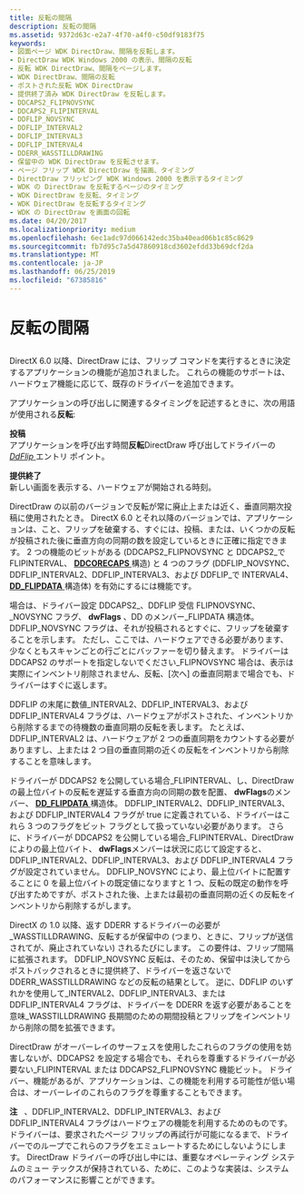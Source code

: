 ```yaml
---
title: 反転の間隔
description: 反転の間隔
ms.assetid: 9372d63c-e2a7-4f70-a4f0-c50df9183f75
keywords:
- 図面ページ WDK DirectDraw、間隔を反転します。
- DirectDraw WDK Windows 2000 の表示、間隔の反転
- 反転 WDK DirectDraw、間隔をページします。
- WDK DirectDraw、間隔の反転
- ポストされた反転 WDK DirectDraw
- 提供終了済み WDK DirectDraw を反転します。
- DDCAPS2_FLIPNOVSYNC
- DDCAPS2_FLIPINTERVAL
- DDFLIP_NOVSYNC
- DDFLIP_INTERVAL2
- DDFLIP_INTERVAL3
- DDFLIP_INTERVAL4
- DDERR_WASSTILLDRAWING
- 保留中の WDK DirectDraw を反転させます。
- ページ フリップ WDK DirectDraw を描画、タイミング
- DirectDraw フリッピング WDK Windows 2000 を表示するタイミング
- WDK の DirectDraw を反転するページのタイミング
- WDK DirectDraw を反転、タイミング
- WDK DirectDraw を反転するタイミング
- WDK の DirectDraw を画面の回転
ms.date: 04/20/2017
ms.localizationpriority: medium
ms.openlocfilehash: 6ec1adc97d066142edc35ba40ead06b1c85c8629
ms.sourcegitcommit: fb7d95c7a5d47860918cd3602efdd33b69dcf2da
ms.translationtype: MT
ms.contentlocale: ja-JP
ms.lasthandoff: 06/25/2019
ms.locfileid: "67385816"
---
```

# <a name="flip-intervals"></a>反転の間隔


## <span id="ddk_flip_intervals_gg"></span><span id="DDK_FLIP_INTERVALS_GG"></span>


DirectX 6.0 以降、DirectDraw には、フリップ コマンドを実行するときに決定するアプリケーションの機能が追加されました。 これらの機能のサポートは、ハードウェア機能に応じて、既存のドライバーを追加できます。

アプリケーションの呼び出しに関連するタイミングを記述するときに、次の用語が使用される**反転**:

<span id="Posted"></span><span id="posted"></span><span id="POSTED"></span>**投稿**  
アプリケーションを呼び出す時間**反転**DirectDraw 呼び出してドライバーの[ *DdFlip* ](https://docs.microsoft.com/windows/desktop/api/ddrawint/nc-ddrawint-pdd_surfcb_flip)エントリ ポイント。

<span id="Retired"></span><span id="retired"></span><span id="RETIRED"></span>**提供終了**  
新しい画面を表示する、ハードウェアが開始される時刻。

DirectDraw の以前のバージョンで反転が常に廃止上または近く、垂直同期次投稿に使用されたとき。 DirectX 6.0 とそれ以降のバージョンでは、アプリケーションは、こと、フリップを破棄する、すぐには、投稿、または、いくつかの反転が投稿された後に垂直方向の同期の数を設定しているときに正確に指定できます。 2 つの機能のビットがある (DDCAPS2\_FLIPNOVSYNC と DDCAPS2\_で FLIPINTERVAL、 [ **DDCORECAPS** ](https://docs.microsoft.com/windows/desktop/api/ddrawi/ns-ddrawi-_ddcorecaps)構造) と 4 つのフラグ (DDFLIP\_NOVSYNC、DDFLIP\_INTERVAL2、DDFLIP\_INTERVAL3、および DDFLIP\_で INTERVAL4、 [ **DD\_FLIPDATA** ](https://docs.microsoft.com/windows/desktop/api/ddrawint/ns-ddrawint-_dd_flipdata)構造体) を有効にするには機能です。

場合は、ドライバー設定 DDCAPS2\_、DDFLIP 受信 FLIPNOVSYNC、\_NOVSYNC フラグ、 **dwFlags** 、DD のメンバー\_FLIPDATA 構造体。 DDFLIP\_NOVSYNC フラグは、それが投稿されるとすぐに、フリップを破棄することを示します。 ただし、ここでは、ハードウェアできる必要があります、少なくともスキャンごとの行ごとにバッファーを切り替えます。 ドライバーは DDCAPS2 のサポートを指定しないでください\_FLIPNOVSYNC 場合は、表示は実際にインベントリ削除されません、反転、[次へ] の垂直同期まで場合でも、ドライバーはすぐに返します。

DDFLIP の末尾に数値\_INTERVAL2、DDFLIP\_INTERVAL3、および DDFLIP\_INTERVAL4 フラグは、ハードウェアがポストされた、インベントリから削除するまでの待機数の垂直同期の反転を表します。 たとえば、DDFLIP\_INTERVAL2 は、ハードウェアが 2 つの垂直同期をカウントする必要がありますし、上または 2 つ目の垂直同期の近くの反転をインベントリから削除することを意味します。

ドライバーが DDCAPS2 を公開している場合\_FLIPINTERVAL、し、DirectDraw の最上位バイトの反転を遅延する垂直方向の同期の数を配置、 **dwFlags**のメンバー、 [ **DD\_FLIPDATA** ](https://docs.microsoft.com/windows/desktop/api/ddrawint/ns-ddrawint-_dd_flipdata)構造体。 DDFLIP\_INTERVAL2、DDFLIP\_INTERVAL3、および DDFLIP\_INTERVAL4 フラグが true に定義されている、ドライバーはこれら 3 つのフラグをビット フラグとして扱っていない必要があります。 さらに、ドライバーが DDCAPS2 を公開している場合\_FLIPINTERVAL、DirectDraw によりの最上位バイト、 **dwFlags**メンバーは状況に応じて設定すると、DDFLIP\_INTERVAL2、DDFLIP\_INTERVAL3、および DDFLIP\_INTERVAL4 フラグが設定されていません。 DDFLIP\_NOVSYNC により、最上位バイトに配置することに 0 を最上位バイトの既定値になりますと 1 つ、反転の既定の動作を呼び出すためですが、ポストされた後、上または最初の垂直同期の近くの反転をインベントリから削除するがします。

DirectX の 1.0 以降、返す DDERR するドライバーの必要が\_WASSTILLDRAWING、反転するが保留中の (つまり、ときに、フリップが送信されてが、廃止されていない) されるたびにします。 この要件は、フリップ間隔に拡張されます。 DDFLIP\_NOVSYNC 反転は、そのため、保留中は決してからポストバックされるときに提供終了、ドライバーを返さないで DDERR\_WASSTILLDRAWING などの反転の結果として。 逆に、DDFLIP のいずれかを使用して\_INTERVAL2、DDFLIP\_INTERVAL3、または DDFLIP\_INTERVAL4 フラグは、ドライバーを DDERR を返す必要があることを意味\_WASSTILLDRAWING 長期間のための期間投稿とフリップをインベントリから削除の間を拡張できます。

DirectDraw がオーバーレイのサーフェスを使用したこれらのフラグの使用を妨害しないが、DDCAPS2 を設定する場合でも、それらを尊重するドライバーが必要ない\_FLIPINTERVAL または DDCAPS2\_FLIPNOVSYNC 機能ビット。 ドライバー、機能があるが、アプリケーションは、この機能を利用する可能性が低い場合は、オーバーレイのこれらのフラグを尊重することもできます。

**注**   、DDFLIP\_INTERVAL2、DDFLIP\_INTERVAL3、および DDFLIP\_INTERVAL4 フラグはハードウェアの機能を利用するためのものです。 ドライバーは、要求されたページ フリップの再試行が可能になるまで、ドライバーでのループでこれらのフラグをエミュレートするためにしないようにします。 DirectDraw ドライバーの呼び出し中には、重要なオペレーティング システムのミュー テックスが保持されている、ために、このような実装は、システムのパフォーマンスに影響ことができます。

 

 

 





